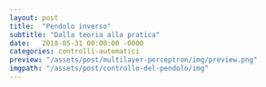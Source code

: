 ```yaml
---
layout: post
title:  "Pendolo inverso"
subtitle: "Dalla teoria alla pratica"
date:   2018-05-31 00:00:00 -0000
categories: controlli-automatici
preview: "/assets/post/multilayer-perceptron/img/preview.png"
imgpath: "/assets/post/controllo-del-pendolo/img"
---
```


